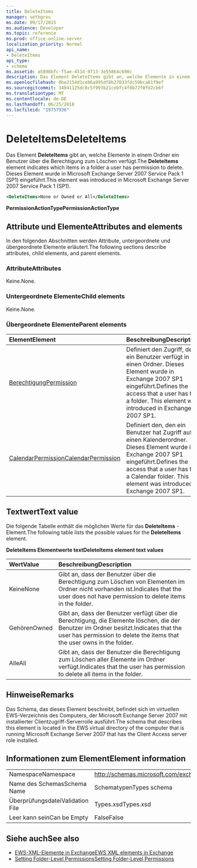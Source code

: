 ```yaml
---
title: DeleteItems
manager: sethgros
ms.date: 09/17/2015
ms.audience: Developer
ms.topic: reference
ms.prod: office-online-server
localization_priority: Normal
api_name:
- DeleteItems
api_type:
- schema
ms.assetid: a5898bfc-f5ae-451d-9713-3e55864c690c
description: Das Element DeleteItems gibt an, welche Elemente in einem Ordner ein Benutzer über die Berechtigung zum Löschen verfügt. Dieses Element wurde in Microsoft Exchange Server 2007 Service Pack 1 (SP1) eingeführt.
ms.openlocfilehash: 0be2154d1ceb6a995df8b27033fdc59bca81f9ef
ms.sourcegitcommit: 34041125dc8c5f993b21cebfc4f8b72f0fd2cb6f
ms.translationtype: MT
ms.contentlocale: de-DE
ms.lasthandoff: 06/25/2018
ms.locfileid: "19757936"
---
```

# <a name="deleteitems"></a><span data-ttu-id="0591b-104">DeleteItems</span><span class="sxs-lookup"><span data-stu-id="0591b-104">DeleteItems</span></span>

<span data-ttu-id="0591b-105">Das Element **DeleteItems** gibt an, welche Elemente in einem Ordner ein Benutzer über die Berechtigung zum Löschen verfügt.</span><span class="sxs-lookup"><span data-stu-id="0591b-105">The **DeleteItems** element indicates which items in a folder a user has permission to delete.</span></span> <span data-ttu-id="0591b-106">Dieses Element wurde in Microsoft Exchange Server 2007 Service Pack 1 (SP1) eingeführt.</span><span class="sxs-lookup"><span data-stu-id="0591b-106">This element was introduced in Microsoft Exchange Server 2007 Service Pack 1 (SP1).</span></span> 
  
```xml
<DeleteItems>None or Owned or All</DeleteItems>
```

 <span data-ttu-id="0591b-107">**PermissionActionType**</span><span class="sxs-lookup"><span data-stu-id="0591b-107">**PermissionActionType**</span></span>
## <a name="attributes-and-elements"></a><span data-ttu-id="0591b-108">Attribute und Elemente</span><span class="sxs-lookup"><span data-stu-id="0591b-108">Attributes and elements</span></span>

<span data-ttu-id="0591b-109">In den folgenden Abschnitten werden Attribute, untergeordnete und übergeordnete Elemente erläutert.</span><span class="sxs-lookup"><span data-stu-id="0591b-109">The following sections describe attributes, child elements, and parent elements.</span></span>
  
### <a name="attributes"></a><span data-ttu-id="0591b-110">Attribute</span><span class="sxs-lookup"><span data-stu-id="0591b-110">Attributes</span></span>

<span data-ttu-id="0591b-111">Keine.</span><span class="sxs-lookup"><span data-stu-id="0591b-111">None.</span></span>
  
### <a name="child-elements"></a><span data-ttu-id="0591b-112">Untergeordnete Elemente</span><span class="sxs-lookup"><span data-stu-id="0591b-112">Child elements</span></span>

<span data-ttu-id="0591b-113">Keine.</span><span class="sxs-lookup"><span data-stu-id="0591b-113">None.</span></span>
  
### <a name="parent-elements"></a><span data-ttu-id="0591b-114">Übergeordnete Elemente</span><span class="sxs-lookup"><span data-stu-id="0591b-114">Parent elements</span></span>

|<span data-ttu-id="0591b-115">**Element**</span><span class="sxs-lookup"><span data-stu-id="0591b-115">**Element**</span></span>|<span data-ttu-id="0591b-116">**Beschreibung**</span><span class="sxs-lookup"><span data-stu-id="0591b-116">**Description**</span></span>|
|:-----|:-----|
|[<span data-ttu-id="0591b-117">Berechtigung</span><span class="sxs-lookup"><span data-stu-id="0591b-117">Permission</span></span>](permission.md) <br/> |<span data-ttu-id="0591b-p103">Definiert den Zugriff, den ein Benutzer verfügt in einen Ordner. Dieses Element wurde in Exchange 2007 SP1 eingeführt.</span><span class="sxs-lookup"><span data-stu-id="0591b-p103">Defines the access that a user has to a folder. This element was introduced in Exchange 2007 SP1.</span></span>  <br/> |
|[<span data-ttu-id="0591b-120">CalendarPermission</span><span class="sxs-lookup"><span data-stu-id="0591b-120">CalendarPermission</span></span>](calendarpermission.md) <br/> |<span data-ttu-id="0591b-p104">Definiert den, den ein Benutzer hat Zugriff auf einen Kalenderordner. Dieses Element wurde in Exchange 2007 SP1 eingeführt.</span><span class="sxs-lookup"><span data-stu-id="0591b-p104">Defines the access that a user has to a Calendar folder. This element was introduced in Exchange 2007 SP1.</span></span>  <br/> |
   
## <a name="text-value"></a><span data-ttu-id="0591b-123">Textwert</span><span class="sxs-lookup"><span data-stu-id="0591b-123">Text value</span></span>

<span data-ttu-id="0591b-124">Die folgende Tabelle enthält die möglichen Werte für das **DeleteItems** -Element.</span><span class="sxs-lookup"><span data-stu-id="0591b-124">The following table lists the possible values for the **DeleteItems** element.</span></span> 
  
<span data-ttu-id="0591b-125">**DeleteItems Elementwerte text**</span><span class="sxs-lookup"><span data-stu-id="0591b-125">**DeleteItems element text values**</span></span>

|<span data-ttu-id="0591b-126">**Wert**</span><span class="sxs-lookup"><span data-stu-id="0591b-126">**Value**</span></span>|<span data-ttu-id="0591b-127">**Beschreibung**</span><span class="sxs-lookup"><span data-stu-id="0591b-127">**Description**</span></span>|
|:-----|:-----|
|<span data-ttu-id="0591b-128">Keine</span><span class="sxs-lookup"><span data-stu-id="0591b-128">None</span></span>  <br/> |<span data-ttu-id="0591b-129">Gibt an, dass der Benutzer über die Berechtigung zum Löschen von Elementen im Ordner nicht vorhanden ist.</span><span class="sxs-lookup"><span data-stu-id="0591b-129">Indicates that the user does not have permission to delete items in the folder.</span></span>  <br/> |
|<span data-ttu-id="0591b-130">Gehören</span><span class="sxs-lookup"><span data-stu-id="0591b-130">Owned</span></span>  <br/> |<span data-ttu-id="0591b-131">Gibt an, dass der Benutzer verfügt über die Berechtigung, die Elemente löschen, die der Benutzer im Ordner besitzt.</span><span class="sxs-lookup"><span data-stu-id="0591b-131">Indicates that the user has permission to delete the items that the user owns in the folder.</span></span>  <br/> |
|<span data-ttu-id="0591b-132">Alle</span><span class="sxs-lookup"><span data-stu-id="0591b-132">All</span></span>  <br/> |<span data-ttu-id="0591b-133">Gibt an, dass der Benutzer die Berechtigung zum Löschen aller Elemente im Ordner verfügt.</span><span class="sxs-lookup"><span data-stu-id="0591b-133">Indicates that the user has permission to delete all items in the folder.</span></span>  <br/> |
   
## <a name="remarks"></a><span data-ttu-id="0591b-134">Hinweise</span><span class="sxs-lookup"><span data-stu-id="0591b-134">Remarks</span></span>

<span data-ttu-id="0591b-135">Das Schema, das dieses Element beschreibt, befindet sich im virtuellen EWS-Verzeichnis des Computers, der Microsoft Exchange Server 2007 mit installierter Clientzugriff-Serverrolle ausführt.</span><span class="sxs-lookup"><span data-stu-id="0591b-135">The schema that describes this element is located in the EWS virtual directory of the computer that is running Microsoft Exchange Server 2007 that has the Client Access server role installed.</span></span>
  
## <a name="element-information"></a><span data-ttu-id="0591b-136">Informationen zum Element</span><span class="sxs-lookup"><span data-stu-id="0591b-136">Element information</span></span>

|||
|:-----|:-----|
|<span data-ttu-id="0591b-137">Namespace</span><span class="sxs-lookup"><span data-stu-id="0591b-137">Namespace</span></span>  <br/> |http://schemas.microsoft.com/exchange/services/2006/types  <br/> |
|<span data-ttu-id="0591b-138">Name des Schemas</span><span class="sxs-lookup"><span data-stu-id="0591b-138">Schema Name</span></span>  <br/> |<span data-ttu-id="0591b-139">Schematypen</span><span class="sxs-lookup"><span data-stu-id="0591b-139">Types schema</span></span>  <br/> |
|<span data-ttu-id="0591b-140">Überprüfungsdatei</span><span class="sxs-lookup"><span data-stu-id="0591b-140">Validation File</span></span>  <br/> |<span data-ttu-id="0591b-141">Types.xsd</span><span class="sxs-lookup"><span data-stu-id="0591b-141">Types.xsd</span></span>  <br/> |
|<span data-ttu-id="0591b-142">Leer kann sein</span><span class="sxs-lookup"><span data-stu-id="0591b-142">Can be Empty</span></span>  <br/> |<span data-ttu-id="0591b-143">False</span><span class="sxs-lookup"><span data-stu-id="0591b-143">False</span></span>  <br/> |
   
## <a name="see-also"></a><span data-ttu-id="0591b-144">Siehe auch</span><span class="sxs-lookup"><span data-stu-id="0591b-144">See also</span></span>

- [<span data-ttu-id="0591b-145">EWS-XML-Elemente in Exchange</span><span class="sxs-lookup"><span data-stu-id="0591b-145">EWS XML elements in Exchange</span></span>](ews-xml-elements-in-exchange.md)
- [<span data-ttu-id="0591b-146">Setting Folder-Level Permissions</span><span class="sxs-lookup"><span data-stu-id="0591b-146">Setting Folder-Level Permissions</span></span>](http://msdn.microsoft.com/library/c7530e86-5112-401c-b10a-9c054ae59f07%28Office.15%29.aspx)

